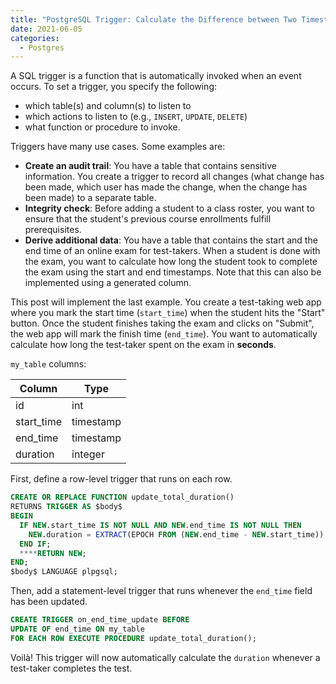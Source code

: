 ```yaml
---
title: "PostgreSQL Trigger: Calculate the Difference between Two Timestamps in Seconds"
date: 2021-06-05
categories:
  - Postgres
---
```


A SQL trigger is a function that is automatically invoked when an event occurs. To set a trigger, you specify the following:

- which table(s) and column(s) to listen to
- which actions to listen to (e.g., `INSERT`, `UPDATE`, `DELETE`)
- what function or procedure to invoke.

Triggers have many use cases. Some examples are:

- **Create an audit trail**: You have a table that contains sensitive information. You create a trigger to record all changes (what change has been made, which user has made the change, when the change has been made) to a separate table.
- **Integrity check**: Before adding a student to a class roster, you want to ensure that the student's previous course enrollments fulfill prerequisites.
- **Derive additional data**: You have a table that contains the start and the end time of an online exam for test-takers. When a student is done with the exam, you want to calculate how long the student took to complete the exam using the start and end timestamps. Note that this can also be implemented using a generated column.

This post will implement the last example. You create a test-taking web app where you mark the start time (`start_time`) when the student hits the "Start" button. Once the student finishes taking the exam and clicks on "Submit", the web app will mark the finish time (`end_time`). You want to automatically calculate how long the test-taker spent on the exam in **seconds**.

`my_table` columns:

| Column     | Type      |
| ---------- | --------- |
| id         | int       |
| start_time | timestamp |
| end_time   | timestamp |
| duration   | integer   |

First, define a row-level trigger that runs on each row.

```sql
CREATE OR REPLACE FUNCTION update_total_duration()
RETURNS TRIGGER AS $body$
BEGIN
  IF NEW.start_time IS NOT NULL AND NEW.end_time IS NOT NULL THEN
    NEW.duration = EXTRACT(EPOCH FROM (NEW.end_time - NEW.start_time)) AS INTEGER;
  END IF;
  ****RETURN NEW;
END;
$body$ LANGUAGE plpgsql;
```

Then, add a statement-level trigger that runs whenever the `end_time` field has been updated.

```sql
CREATE TRIGGER on_end_time_update BEFORE
UPDATE OF end_time ON my_table
FOR EACH ROW EXECUTE PROCEDURE update_total_duration();
```

Voilà! This trigger will now automatically calculate the `duration` whenever a test-taker completes the test.
